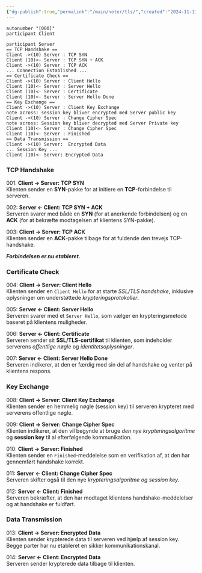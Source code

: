```yaml
---
{"dg-publish":true,"permalink":"/main/noter/tls/","created":"2024-11-11T13:14:12.920+01:00"}
---
```


```plantuml
autonumber "[000]"
participant Client

participant Server
== TCP Handshake ==
Client ->(10) Server : TCP SYN
Client (10)<- Server : TCP SYN + ACK
Client ->(10) Server : TCP ACK
... Connection Established ...
== Certificate Check ==
Client ->(10) Server : Client Hello
Client (10)<- Server : Server Hello
Client (10)<- Server : Certificate
Client (10)<- Server : Server Hello Done
== Key Exchange ==
Client ->(10) Server : Client Key Exchange 
note across: session key bliver encrypted med Server public key 
Client ->(10) Server : Change Cipher Spec
note across: Session key bliver decrypted med Server Private key
Client (10)<- Server : Change Cipher Spec
Client (10)<- Server : Finished
== Data Transmission ==
Client ->(10) Server:  Encrypted Data
... Session Key ...
Client (10)<- Server: Encrypted Data
```

### TCP Handshake

001: **Client -> Server: TCP SYN**  
Klienten sender en **SYN**-pakke for at initiere en **TCP**-forbindelse til serveren.
   
002: **Server <- Client: TCP SYN + ACK**  
Serveren svarer med både en **SYN** (for at anerkende forbindelsen) og en **ACK** (for at bekræfte modtagelsen af klientens SYN-pakke).
   
003: **Client -> Server: TCP ACK**  
Klienten sender en **ACK**-pakke tilbage for at fuldende den trevejs TCP-handshake. 

***Forbindelsen er nu etableret.***
   

### Certificate Check

004: **Client -> Server: Client Hello**  
Klienten sender en `Client Hello` for at starte *SSL/TLS handshake*, inklusive oplysninger om understøttede *krypteringsprotokoller*.
   
005: **Server <- Client: Server Hello**  
Serveren svarer med et `Server Hello`, som vælger en krypteringsmetode baseret på klientens muligheder.
   
006: **Server <- Client: Certificate**  
Serveren sender sit **SSL/TLS-certifikat** til klienten, som indeholder serverens *offentlige nøgle* og *identitetsoplysninger*.
   
007: **Server <- Client: Server Hello Done**  
Serveren indikerer, at den er færdig med sin del af handshake og venter på klientens respons.
   

### Key Exchange

008: **Client -> Server: Client Key Exchange**  
Klienten sender en hemmelig nøgle (session key) til serveren krypteret med serverens offentlige nøgle.
   
009: **Client -> Server: Change Cipher Spec**  
Klienten indikerer, at den vil begynde at bruge *den nye krypteringsalgoritme* og **session key** til al efterfølgende kommunikation.

010: **Client -> Server: Finished**  
Klienten sender en `Finished`-meddelelse som en verifikation af, at den har gennemført handshake korrekt.
   
011: **Server <- Client: Change Cipher Spec**  
Serveren skifter også til den nye *krypteringsalgoritme og session key.*

012: **Server <- Client: Finished**  
Serveren bekræfter, at den har modtaget klientens handshake-meddelelser og at handshake er fuldført.
   

### Data Transmission

013: **Client -> Server: Encrypted Data**  
Klienten sender krypterede data til serveren ved hjælp af session key. Begge parter har nu etableret en sikker kommunikationskanal.

014: **Server <- Client: Encrypted Data**  
Serveren sender krypterede data tilbage til klienten.